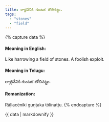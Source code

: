 ```yaml
---
title: రాళ్లచేనికి గుంటక తోలినట్టు.
tags:
  - "stones"
  - "field"
---
```


{% capture data %}
#### Meaning in English:
Like harrowing a field of stones.
A foolish exploit.

#### Meaning in Telugu:
రాళ్లచేనికి గుంటక తోలినట్టు.

#### Romanization:
Rāḷlacēniki guṇṭaka tōlinaṭṭu.
{% endcapture %}

{{ data | markdownify }}


